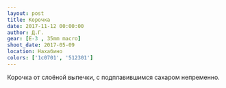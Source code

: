 ```yaml
---
layout: post
title: Корочка
date: 2017-11-12 00:00:00
author: Д.Г.
gear: [E-3 , 35mm macro]
shoot_date: 2017-05-09
location: Нахабино
colors: ['1c0701', '512301']
---
```

Корочка от слоёной выпечки, с подплавившимся сахаром непременно.
